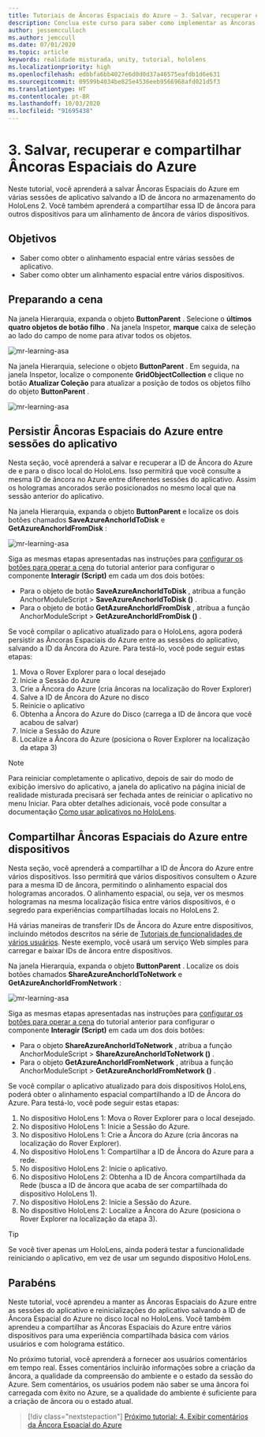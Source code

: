```yaml
---
title: Tutoriais de Âncoras Espaciais do Azure – 3. Salvar, recuperar e compartilhar Âncoras Espaciais do Azure
description: Conclua este curso para saber como implementar as Âncoras Espaciais do Azure em um aplicativo de realidade misturada.
author: jessemcculloch
ms.author: jemccull
ms.date: 07/01/2020
ms.topic: article
keywords: realidade misturada, unity, tutorial, hololens
ms.localizationpriority: high
ms.openlocfilehash: edbbfa6bb4027e6d0d0d37a46575eafdb1d6e631
ms.sourcegitcommit: 09599b4034be825e4536eeb9566968afd021d5f3
ms.translationtype: HT
ms.contentlocale: pt-BR
ms.lasthandoff: 10/03/2020
ms.locfileid: "91695438"
---
```

# <a name="3-saving-retrieving-and-sharing-azure-spatial-anchors"></a>3. Salvar, recuperar e compartilhar Âncoras Espaciais do Azure

Neste tutorial, você aprenderá a salvar Âncoras Espaciais do Azure em várias sessões de aplicativo salvando a ID de âncora no armazenamento do HoloLens 2. Você também aprenderá a compartilhar essa ID de âncora para outros dispositivos para um alinhamento de âncora de vários dispositivos.

## <a name="objectives"></a>Objetivos

* Saber como obter o alinhamento espacial entre várias sessões de aplicativo.
* Saber como obter um alinhamento espacial entre vários dispositivos.

## <a name="preparing-the-scene"></a>Preparando a cena

Na janela Hierarquia, expanda o objeto **ButtonParent** . Selecione o **últimos quatro objetos de botão filho** . Na janela Inspetor, **marque** caixa de seleção ao lado do campo de nome para ativar todos os objetos.

![mr-learning-asa](images/mr-learning-asa/asa-03-section1-step1-1.png)

Na janela Hierarquia, selecione o objeto **ButtonParent** . Em seguida, na janela Inspetor, localize o componente **GridObjectCollection** e clique no botão **Atualizar Coleção** para atualizar a posição de todos os objetos filho do objeto **ButtonParent** .

![mr-learning-asa](images/mr-learning-asa/asa-03-section1-step1-2.png)

## <a name="persisting-azure-spatial-anchors-between-app-sessions"></a>Persistir Âncoras Espaciais do Azure entre sessões do aplicativo

Nesta seção, você aprenderá a salvar e recuperar a ID de Âncora do Azure de e para o disco local do HoloLens. Isso permitirá que você consulte a mesma ID de âncora no Azure entre diferentes sessões do aplicativo. Assim os hologramas ancorados serão posicionados no mesmo local que na sessão anterior do aplicativo.

Na janela Hierarquia, expanda o objeto **ButtonParent** e localize os dois botões chamados **SaveAzureAnchorIdToDisk** e **GetAzureAnchorIdFromDisk** :

![mr-learning-asa](images/mr-learning-asa/asa-03-section2-step1-1.png)

Siga as mesmas etapas apresentadas nas instruções para [configurar os botões para operar a cena](mr-learning-asa-02.md#configuring-the-buttons-to-operate-the-scene) do tutorial anterior para configurar o componente **Interagir (Script)** em cada um dos dois botões:

* Para o objeto de botão **SaveAzureAnchorIdToDisk** , atribua a função AnchorModuleScript > **SaveAzureAnchorIdToDisk ()** .
* Para o objeto de botão **GetAzureAnchorIdFromDisk** , atribua a função AnchorModuleScript > **GetAzureAnchorIdFromDisk ()** .

Se você compilar o aplicativo atualizado para o HoloLens, agora poderá persistir as Âncoras Espaciais do Azure entre as sessões do aplicativo, salvando a ID da Âncora do Azure. Para testá-lo, você pode seguir estas etapas:

1. Mova o Rover Explorer para o local desejado
2. Inicie a Sessão do Azure
3. Crie a Âncora do Azure (cria âncoras na localização do Rover Explorer)
4. Salve a ID de Âncora do Azure no disco
5. Reinicie o aplicativo
6. Obtenha a Âncora do Azure do Disco (carrega a ID de âncora que você acabou de salvar)
7. Inicie a Sessão do Azure
8. Localize a Âncora do Azure (posiciona o Rover Explorer na localização da etapa 3)

> [!NOTE]
> Para reiniciar completamente o aplicativo, depois de sair do modo de exibição imersivo do aplicativo, a janela do aplicativo na página inicial de realidade misturada precisará ser fechada antes de reiniciar o aplicativo no menu Iniciar. Para obter detalhes adicionais, você pode consultar a documentação [Como usar aplicativos no HoloLens](https://docs.microsoft.com/hololens/holographic-home#using-apps-on-hololens).

## <a name="sharing-azure-spatial-anchors-between-devices"></a>Compartilhar Âncoras Espaciais do Azure entre dispositivos

Nesta seção, você aprenderá a compartilhar a ID de Âncora do Azure entre vários dispositivos. Isso permitirá que vários dispositivos consultem o Azure para a mesma ID de âncora, permitindo o alinhamento espacial dos hologramas ancorados. O alinhamento espacial, ou seja, ver os mesmos hologramas na mesma localização física entre vários dispositivos, é o segredo para experiências compartilhadas locais no HoloLens 2.

Há várias maneiras de transferir IDs de Âncora do Azure entre dispositivos, incluindo métodos descritos na série de [Tutoriais de funcionalidades de vários usuários](mr-learning-sharing-02.md). Neste exemplo, você usará um serviço Web simples para carregar e baixar IDs de âncora entre dispositivos.

Na janela Hierarquia, expanda o objeto **ButtonParent** .   Localize os dois botões chamados **ShareAzureAnchorIdToNetwork** e **GetAzureAnchorIdFromNetwork** :

![mr-learning-asa](images/mr-learning-asa/asa-03-section3-step1-1.png)

Siga as mesmas etapas apresentadas nas instruções para [configurar os botões para operar a cena](mr-learning-asa-02.md#configuring-the-buttons-to-operate-the-scene) do tutorial anterior para configurar o componente **Interagir (Script)** em cada um dos dois botões:

* Para o objeto **ShareAzureAnchorIdToNetwork** , atribua a função AnchorModuleScript > **ShareAzureAnchorIdToNetwork ()** .
* Para o objeto **GetAzureAnchorIdFromNetwork** , atribua a função AnchorModuleScript > **GetAzureAnchorIdFromNetwork ()** .

Se você compilar o aplicativo atualizado para dois dispositivos HoloLens, poderá obter o alinhamento espacial compartilhando a ID de Âncora do Azure. Para testá-lo, você pode seguir estas etapas:

1. No dispositivo HoloLens 1: Mova o Rover Explorer para o local desejado.
2. No dispositivo HoloLens 1: Inicie a Sessão do Azure.
3. No dispositivo HoloLens 1: Crie a Âncora do Azure (cria âncoras na localização do Rover Explorer).
4. No dispositivo HoloLens 1: Compartilhar a ID de Âncora do Azure para a rede.
5. No dispositivo HoloLens 2: Inicie o aplicativo.
6. No dispositivo HoloLens 2: Obtenha a ID de Âncora compartilhada da Rede (busca a ID de âncora que acaba de ser compartilhada do dispositivo HoloLens 1).
7. No dispositivo HoloLens 2: Inicie a Sessão do Azure.
8. No dispositivo HoloLens 2: Localize a Âncora do Azure (posiciona o Rover Explorer na localização da etapa 3).

> [!TIP]
> Se você tiver apenas um HoloLens, ainda poderá testar a funcionalidade reiniciando o aplicativo, em vez de usar um segundo dispositivo HoloLens.

## <a name="congratulations"></a>Parabéns

Neste tutorial, você aprendeu a manter as Âncoras Espaciais do Azure entre as sessões do aplicativo e reinicializações do aplicativo salvando a ID de Âncora Espacial do Azure no disco local no HoloLens. Você também aprendeu a compartilhar as Âncoras Espaciais do Azure entre vários dispositivos para uma experiência compartilhada básica com vários usuários e com holograma estático.

No próximo tutorial, você aprenderá a fornecer aos usuários comentários em tempo real. Esses comentários incluirão informações sobre a criação da âncora, a qualidade da compreensão do ambiente e o estado da sessão do Azure. Sem comentários, os usuários podem não saber se uma âncora foi carregada com êxito no Azure, se a qualidade do ambiente é suficiente para a criação de âncora ou o estado atual.

> [!div class="nextstepaction"]
> [Próximo tutorial: 4. Exibir comentários da Âncora Espacial do Azure](mr-learning-asa-04.md)
